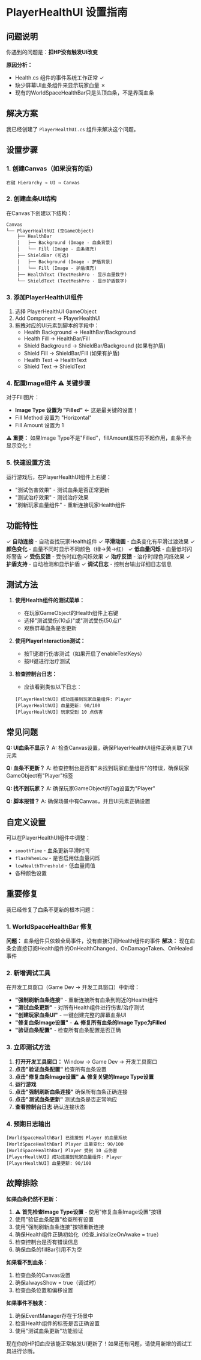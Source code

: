 # PlayerHealthUI 设置指南

## 问题说明
你遇到的问题是：**扣HP没有触发UI改变**

**原因分析：**
- Health.cs 组件的事件系统工作正常 ✓
- 缺少屏幕UI血条组件来显示玩家血量 ✗
- 现有的WorldSpaceHealthBar只是头顶血条，不是界面血条

## 解决方案

我已经创建了 `PlayerHealthUI.cs` 组件来解决这个问题。

## 设置步骤

### 1. 创建Canvas（如果没有的话）
```
右键 Hierarchy → UI → Canvas
```

### 2. 创建血条UI结构
在Canvas下创建以下结构：
```
Canvas
└── PlayerHealthUI (空GameObject)
    ├── HealthBar
    │   ├── Background (Image - 血条背景)
    │   └── Fill (Image - 血条填充)
    ├── ShieldBar (可选)
    │   ├── Background (Image - 护盾背景) 
    │   └── Fill (Image - 护盾填充)
    ├── HealthText (TextMeshPro - 显示血量数字)
    └── ShieldText (TextMeshPro - 显示护盾数字)
```

### 3. 添加PlayerHealthUI组件
1. 选择 PlayerHealthUI GameObject
2. Add Component → PlayerHealthUI
3. 拖拽对应的UI元素到脚本的字段中：
   - Health Background → HealthBar/Background
   - Health Fill → HealthBar/Fill
   - Shield Background → ShieldBar/Background (如果有护盾)
   - Shield Fill → ShieldBar/Fill (如果有护盾)
   - Health Text → HealthText
   - Shield Text → ShieldText

### 4. 配置Image组件 ⚠️ **关键步骤**
对于Fill图片：
- **Image Type 设置为 "Filled"** ← 这是最关键的设置！
- Fill Method 设置为 "Horizontal"
- Fill Amount 设置为 1

**⚠️ 重要：** 如果Image Type不是"Filled"，fillAmount属性将不起作用，血条不会显示变化！

### 5. 快速设置方法
运行游戏后，在PlayerHealthUI组件上右键：
- "测试伤害效果" - 测试血条是否正常更新
- "测试治疗效果" - 测试治疗效果
- "刷新玩家血量组件" - 重新连接玩家Health组件

## 功能特性

✓ **自动连接** - 自动查找玩家Health组件
✓ **平滑动画** - 血条变化有平滑过渡效果
✓ **颜色变化** - 血量不同时显示不同颜色（绿→黄→红）
✓ **低血量闪烁** - 血量低时闪烁警告
✓ **受伤反馈** - 受伤时红色闪烁效果
✓ **治疗反馈** - 治疗时绿色闪烁效果
✓ **护盾支持** - 自动检测和显示护盾
✓ **调试日志** - 控制台输出详细日志信息

## 测试方法

1. **使用Health组件的测试菜单：**
   - 在玩家GameObject的Health组件上右键
   - 选择"测试受伤(10点)"或"测试受伤(50点)"
   - 观察屏幕血条是否更新

2. **使用PlayerInteraction测试：**
   - 按T键进行伤害测试（如果开启了enableTestKeys）
   - 按H键进行治疗测试

3. **检查控制台日志：**
   - 应该看到类似以下日志：
   ```
   [PlayerHealthUI] 成功连接到玩家血量组件: Player
   [PlayerHealthUI] 血量更新: 90/100
   [PlayerHealthUI] 玩家受到 10 点伤害
   ```

## 常见问题

**Q: UI血条不显示？**
A: 检查Canvas设置，确保PlayerHealthUI组件正确关联了UI元素

**Q: 血条不更新？**
A: 检查控制台是否有"未找到玩家血量组件"的错误，确保玩家GameObject有"Player"标签

**Q: 找不到玩家？**
A: 确保玩家GameObject的Tag设置为"Player"

**Q: 脚本报错？**
A: 确保场景中有Canvas，并且UI元素正确设置

## 自定义设置

可以在PlayerHealthUI组件中调整：
- `smoothTime` - 血条更新平滑时间
- `flashWhenLow` - 是否启用低血量闪烁
- `lowHealthThreshold` - 低血量阈值
- 各种颜色设置

## 重要修复

我已经修复了血条不更新的根本问题：

### 1. WorldSpaceHealthBar 修复
**问题：** 血条组件只依赖全局事件，没有直接订阅Health组件的事件
**解决：** 现在血条会直接订阅Health组件的OnHealthChanged、OnDamageTaken、OnHealed事件

### 2. 新增调试工具
在开发工具窗口（Game Dev → 开发工具窗口）中新增：
- **"强制刷新血条连接"** - 重新连接所有血条到附近的Health组件
- **"测试血条更新"** - 对所有Health组件进行伤害/治疗测试
- **"创建玩家血条UI"** - 一键创建完整的屏幕血条UI
- **"修复血条Image设置"** - ⚠️ **修复所有血条的Image Type为Filled**
- **"验证血条配置"** - 检查所有血条配置是否正确

### 3. 立即测试方法

1. **打开开发工具窗口：** Window → Game Dev → 开发工具窗口
2. **点击"验证血条配置"** 检查所有血条设置
3. **点击"修复血条Image设置"** ⚠️ **修复关键的Image Type设置**
4. **运行游戏**
5. **点击"强制刷新血条连接"** 确保所有血条正确连接
6. **点击"测试血条更新"** 测试血条是否正常响应
7. **查看控制台日志** 确认连接状态

### 4. 预期日志输出
```
[WorldSpaceHealthBar] 已连接到 Player 的血量系统
[WorldSpaceHealthBar] Player 血量变化: 90/100
[WorldSpaceHealthBar] Player 受到 10 点伤害
[PlayerHealthUI] 成功连接到玩家血量组件: Player
[PlayerHealthUI] 血量更新: 90/100
```

## 故障排除

**如果血条仍然不更新：**
1. ⚠️ **首先检查Image Type设置** - 使用"修复血条Image设置"按钮
2. 使用"验证血条配置"检查所有设置
3. 使用"强制刷新血条连接"按钮重新连接
4. 确保Health组件正确初始化（检查_initializeOnAwake = true）
5. 检查控制台是否有错误信息
6. 确保血条的fillBar引用不为空

**如果看不到血条：**
1. 检查血条的Canvas设置
2. 确保alwaysShow = true（调试时）
3. 检查血条位置和偏移设置

**如果事件不触发：**
1. 确保EventManager存在于场景中
2. 检查Health组件的标签是否正确设置
3. 使用"测试血条更新"功能验证

现在你的HP扣血应该能正常触发UI更新了！如果还有问题，请使用新增的调试工具进行诊断。 